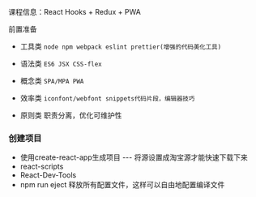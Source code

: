 课程信息：React Hooks + Redux + PWA

前置准备

* 工具类 `node npm webpack eslint prettier(增强的代码美化工具)` 

* 语法类 `ES6 JSX CSS-flex`

* 概念类 `SPA/MPA PWA` 

* 效率类 `iconfont/webfont snippets代码片段，编辑器技巧`

* 原则类 职责分离，优化可维护性

### 创建项目

* 使用create-react-app生成项目 --- 将源设置成淘宝源才能快速下载下来
* react-scripts
* React-Dev-Tools
* npm run eject 释放所有配置文件，这样可以自由地配置编译文件
